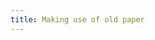```yaml
---
title: Making use of old paper
---
```

<figure>
<img src="/img/emil-drawing/IMG_0891.jpg" alt="">
</figure>


